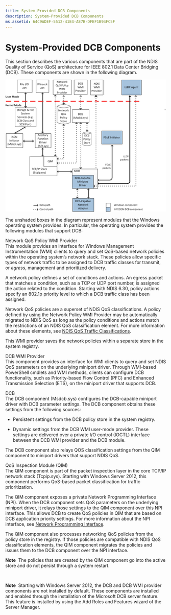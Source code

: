 ```yaml
---
title: System-Provided DCB Components
description: System-Provided DCB Components
ms.assetid: 64C9ADEF-5512-41E4-AE7B-DFEF1B94FC5F
---
```


# System-Provided DCB Components


This section describes the various components that are part of the NDIS Quality of Service (QoS) architecture for IEEE 802.1 Data Center Bridging (DCB). These components are shown in the following diagram.

![device installation components](images/dcb.png)

The unshaded boxes in the diagram represent modules that the Windows operating system provides. In particular, the operating system provides the following modules that support DCB:

<a href="" id="network-qos-policy-wmi-provider"></a>Network QoS Policy WMI Provider  
This module provides an interface for Windows Management Instrumentation (WMI) clients to query and set QoS-based network policies within the operating system’s network stack. These policies allow specific types of network traffic to be assigned to DCB traffic classes for transmit, or *egress*, management and prioritized delivery.

A network policy defines a set of conditions and actions. An egress packet that matches a condition, such as a TCP or UDP port number, is assigned the action related to the condition. Starting with NDIS 6.30, policy actions specify an 802.1p priority level to which a DCB traffic class has been assigned.

Network QoS policies are a superset of NDIS QoS classifications. A policy defined by using the Network Policy WMI Provider may be automatically migrated to NDIS QoS as long as the policy conditions and actions match the restrictions of an NDIS QoS classification element. For more information about these elements, see [NDIS QoS Traffic Classifications](ndis-qos-traffic-classifications.md).

This WMI provider saves the network policies within a separate store in the system registry.

<a href="" id="dcb-wmi-provider"></a>DCB WMI Provider  
This component provides an interface for WMI clients to query and set NDIS QoS parameters on the underlying miniport driver. Through WMI-based PowerShell cmdlets and WMI methods, clients can configure DCB functionality, such as Priority-based Flow Control (PFC) and Enhanced Transmission Selection (ETS), on the miniport driver that supports DCB.

<a href="" id="dcb"></a>DCB  
The DCB component (Msdcb.sys) configures the DCB-capable miniport driver with DCB parameter settings. The DCB component obtains these settings from the following sources:

-   Persistent settings from the DCB policy store in the system registry.

-   Dynamic settings from the DCB WMI user-mode provider. These settings are delivered over a private I/O control (IOCTL) interface between the DCB WMI provider and the DCB module.

The DCB component also relays QOS classification settings from the QIM component to miniport drivers that support NDIS QoS.

<a href="" id="qos-inspection-module--qim-"></a>QoS Inspection Module (QIM)  
The QIM component is part of the packet inspection layer in the core TCP/IP network stack (Tcpip.sys). Starting with Windows Server 2012, this component performs QoS-based packet classification for traffic prioritization.

The QIM component exposes a private Network Programming Interface (NPI). When the DCB component sets QoS parameters on the underlying miniport driver, it relays those settings to the QIM component over this NPI interface. This allows DCB to create QoS policies in QIM that are based on DCB application priority settings. For more information about the NPI interface, see [Network Programming Interface](network-programming-interface.md).

The QIM component also processes networking QoS policies from the policy store in the registry. If those policies are compatible with NDIS QoS classification elements, the QIM component migrates the policies and issues them to the DCB component over the NPI interface.

**Note**  The policies that are created by the QIM component go into the active store and do not persist through a system restart.

 

**Note**  Starting with Windows Server 2012, the DCB and DCB WMI provider components are not installed by default. These components are installed and enabled through the installation of the Microsoft DCB server feature. This feature is installed by using the Add Roles and Features wizard of the Server Manager.

 

 

 





